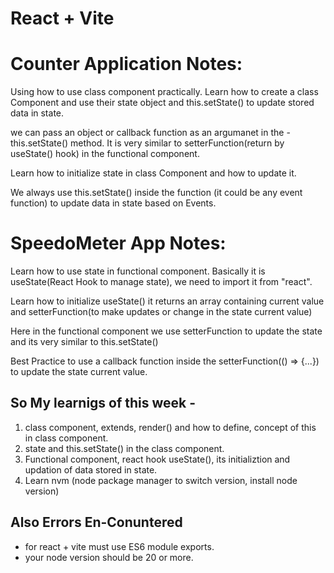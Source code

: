 # React + Vite

# Counter Application Notes:

Using how to use class component practically. 
Learn how to create a class Component and use their state object and this.setState() to update stored data in state. 

we can pass an object or callback function as an argumanet in the - this.setState() method. It is very similar to setterFunction(return by useState() hook) in the functional component.

Learn how to initialize state in class Component and how to update it. 

We always use this.setState() inside the function (it could be any event function) to update data in state based on Events.


# SpeedoMeter App Notes:

Learn how to use state in functional component. Basically it is useState(React Hook to manage state), we need to import it from "react". 

Learn how to initialize useState() it returns an array containing current value and setterFunction(to make updates or change in the state current value)

Here in the functional component we use setterFunction to update the state and its very similar to this.setState()

Best Practice to use a callback function inside the setterFunction(() => {...}) to update the state current value.


## So My learnigs of this week - 

1. class component, extends, render() and how to define, concept of this in class component.
2. state and this.setState() in the class component. 
3. Functional component, react hook useState(), its initializtion and updation of data stored in state.
4. Learn nvm (node package manager to switch version, install node version)

## Also Errors En-Conuntered 
* for react + vite must use ES6 module exports.
* your node version should be 20 or more.